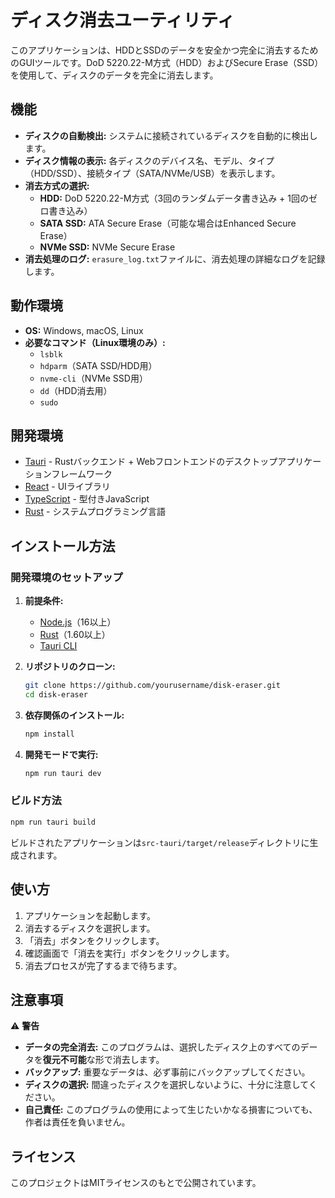 # ディスク消去ユーティリティ

このアプリケーションは、HDDとSSDのデータを安全かつ完全に消去するためのGUIツールです。DoD 5220.22-M方式（HDD）およびSecure Erase（SSD）を使用して、ディスクのデータを完全に消去します。

## 機能

- **ディスクの自動検出:** システムに接続されているディスクを自動的に検出します。
- **ディスク情報の表示:** 各ディスクのデバイス名、モデル、タイプ（HDD/SSD）、接続タイプ（SATA/NVMe/USB）を表示します。
- **消去方式の選択:**
  - **HDD:** DoD 5220.22-M方式（3回のランダムデータ書き込み + 1回のゼロ書き込み）
  - **SATA SSD:** ATA Secure Erase（可能な場合はEnhanced Secure Erase）
  - **NVMe SSD:** NVMe Secure Erase
- **消去処理のログ:** `erasure_log.txt`ファイルに、消去処理の詳細なログを記録します。

## 動作環境

- **OS:** Windows, macOS, Linux
- **必要なコマンド（Linux環境のみ）:**
  - `lsblk`
  - `hdparm`（SATA SSD/HDD用）
  - `nvme-cli`（NVMe SSD用）
  - `dd`（HDD消去用）
  - `sudo`

## 開発環境

- [Tauri](https://tauri.app/) - Rustバックエンド + Webフロントエンドのデスクトップアプリケーションフレームワーク
- [React](https://reactjs.org/) - UIライブラリ
- [TypeScript](https://www.typescriptlang.org/) - 型付きJavaScript
- [Rust](https://www.rust-lang.org/) - システムプログラミング言語

## インストール方法

### 開発環境のセットアップ

1. **前提条件:**
   - [Node.js](https://nodejs.org/)（16以上）
   - [Rust](https://www.rust-lang.org/tools/install)（1.60以上）
   - [Tauri CLI](https://tauri.app/v1/guides/getting-started/prerequisites)

2. **リポジトリのクローン:**
   ```bash
   git clone https://github.com/yourusername/disk-eraser.git
   cd disk-eraser
   ```

3. **依存関係のインストール:**
   ```bash
   npm install
   ```

4. **開発モードで実行:**
   ```bash
   npm run tauri dev
   ```

### ビルド方法

```bash
npm run tauri build
```

ビルドされたアプリケーションは`src-tauri/target/release`ディレクトリに生成されます。

## 使い方

1. アプリケーションを起動します。
2. 消去するディスクを選択します。
3. 「消去」ボタンをクリックします。
4. 確認画面で「消去を実行」ボタンをクリックします。
5. 消去プロセスが完了するまで待ちます。

## 注意事項

⚠️ **警告**

- **データの完全消去:** このプログラムは、選択したディスク上のすべてのデータを**復元不可能**な形で消去します。
- **バックアップ:** 重要なデータは、必ず事前にバックアップしてください。
- **ディスクの選択:** 間違ったディスクを選択しないように、十分に注意してください。
- **自己責任:** このプログラムの使用によって生じたいかなる損害についても、作者は責任を負いません。

## ライセンス

このプロジェクトはMITライセンスのもとで公開されています。 